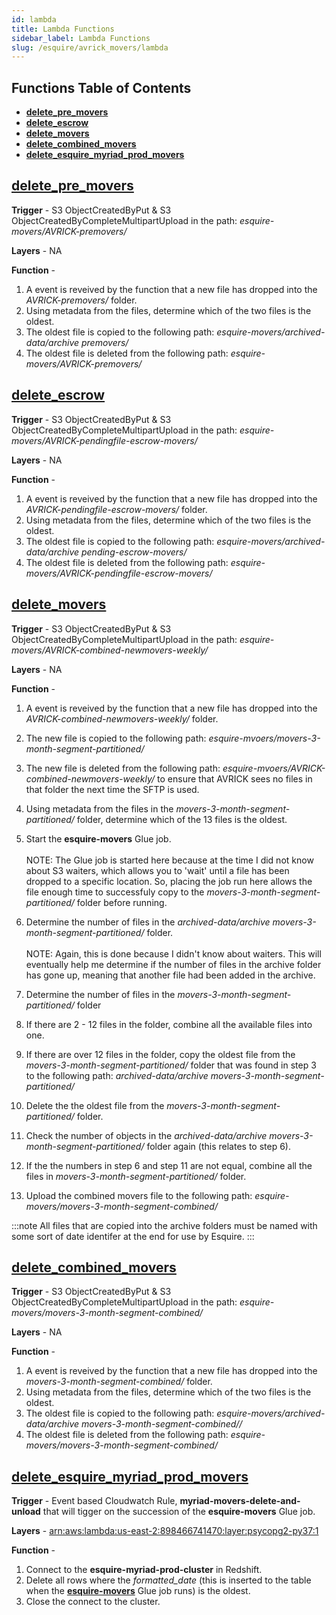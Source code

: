 ```yaml
---
id: lambda
title: Lambda Functions
sidebar_label: Lambda Functions
slug: /esquire/avrick_movers/lambda
---
```


## Functions Table of Contents
- [**delete_pre_movers**](#delete_pre_movers)
- [**delete_escrow**](#delete_escrow)
- [**delete_movers**](#delete_movers)
- [**delete_combined_movers**](#delete_combined_movers)
- [**delete_esquire_myriad_prod_movers**](#delete_esquire_myriad_prod_movers)





## [**delete_pre_movers**](https://us-east-2.console.aws.amazon.com/lambda/home?region=us-east-2#/functions/delete_pre_movers?tab=configuration)

**Trigger** - S3 ObjectCreatedByPut & S3 ObjectCreatedByCompleteMultipartUpload in the path: *esquire-movers/AVRICK-premovers/*

**Layers** - NA

**Function** - 
  1. A event is reveived by the function that a new file has dropped into the *AVRICK-premovers/* folder. 
  2. Using metadata from the files, determine which of the two files is the oldest. 
  3. The oldest file is copied to the following path: *esquire-movers/archived-data/archive premovers/* 
  4. The oldest file is deleted from the following path: *esquire-movers/AVRICK-premovers/*


## [**delete_escrow**](https://us-east-2.console.aws.amazon.com/lambda/home?region=us-east-2#/functions/delete_escrow?tab=configuration)

**Trigger** - S3 ObjectCreatedByPut & S3 ObjectCreatedByCompleteMultipartUpload in the path: *esquire-movers/AVRICK-pendingfile-escrow-movers/*

**Layers** - NA

**Function** - 
  1. A event is reveived by the function that a new file has dropped into the *AVRICK-pendingfile-escrow-movers/* folder. 
  2. Using metadata from the files, determine which of the two files is the oldest. 
  3. The oldest file is copied to the following path: *esquire-movers/archived-data/archive pending-escrow-movers/* 
  4. The oldest file is deleted from the following path: *esquire-movers/AVRICK-pendingfile-escrow-movers/*


## [**delete_movers**](https://us-east-2.console.aws.amazon.com/lambda/home?region=us-east-2#/functions/delete_movers?tab=configuration)

**Trigger** - S3 ObjectCreatedByPut & S3 ObjectCreatedByCompleteMultipartUpload in the path: *esquire-movers/AVRICK-combined-newmovers-weekly/*

**Layers** - NA

**Function** - 
  1. A event is reveived by the function that a new file has dropped into the *AVRICK-combined-newmovers-weekly/* folder. 
  2. The new file is copied to the following path: *esquire-mvoers/movers-3-month-segment-partitioned/*
  3. The new file is deleted from the following path: *esquire-mvoers/AVRICK-combined-newmovers-weekly/* to ensure that AVRICK sees no files in that folder the next time the SFTP is used.
  4. Using metadata from the files in the *movers-3-month-segment-partitioned/* folder, determine which of the 13 files is the oldest. 
  5. Start the **esquire-movers** Glue job. <br />
  <br /> NOTE: The Glue job is started here because at the time I did not know about S3 waiters, which allows you to 'wait' until a file has been dropped to a specific location. So, placing the job run here allows the file enough time to successfuly copy to the *movers-3-month-segment-partitioned/* folder before running. <br/>
  
  
  6. Determine the number of files in the *archived-data/archive movers-3-month-segment-partitioned/* folder. <br /> 
   <br /> NOTE: Again, this is done because I didn't know about waiters. This will eventually help me determine if the number of files in the archive folder has gone up, meaning that another file had been added in the archive. <br/>
   
   
  7. Determine the number of files in the *movers-3-month-segment-partitioned/* folder
  8. If there are 2 - 12 files in the folder, combine all the available files into one. 
  9. If there are over 12 files in the folder, copy the oldest file from the *movers-3-month-segment-partitioned/* folder that was found in step 3 to the following path: *archived-data/archive movers-3-month-segment-partitioned/*
  10. Delete the the oldest file from the *movers-3-month-segment-partitioned/* folder.
  11. Check the number of objects in the *archived-data/archive movers-3-month-segment-partitioned/* folder again (this relates to step 6). 
  12. If the the numbers in step 6 and step 11 are not equal, combine all the files in *movers-3-month-segment-partitioned/* folder. 
  13. Upload the combined movers file to the following path: *esquire-movers/movers-3-month-segment-combined/*
   
 :::note
 All files that are copied into the archive folders must be named with some sort of date identifer at the end for use by Esquire.
 :::


## [**delete_combined_movers**](https://us-east-2.console.aws.amazon.com/lambda/home?region=us-east-2#/functions/delete_combined_movers?tab=configuration)

**Trigger** - S3 ObjectCreatedByPut & S3 ObjectCreatedByCompleteMultipartUpload in the path: *esquire-movers/movers-3-month-segment-combined/*

**Layers** - NA

**Function** - 
  1. A event is reveived by the function that a new file has dropped into the *movers-3-month-segment-combined/* folder. 
  2. Using metadata from the files, determine which of the two files is the oldest. 
  3. The oldest file is copied to the following path: *esquire-movers/archived-data/archive movers-3-month-segment-combined//* 
  4. The oldest file is deleted from the following path: *esquire-movers/movers-3-month-segment-combined/*


## [**delete_esquire_myriad_prod_movers**](https://us-east-2.console.aws.amazon.com/lambda/home?region=us-east-2#/functions?f0=true&n0=false&op=and&v0=delete)

**Trigger** - Event based Cloudwatch Rule, **myriad-movers-delete-and-unload** that will tigger on the succession of the **esquire-movers** Glue job.

**Layers** - [arn:aws:lambda:us-east-2:898466741470:layer:psycopg2-py37:1](https://github.com/jetbridge/psycopg2-lambda-layer/blob/master/README.md)

**Function** - 
  1. Connect to the **esquire-myriad-prod-cluster** in Redshift. 
  2. Delete all rows where the *formatted_date* (this is inserted to the table when the [**esquire-movers**](https://us-east-2.console.aws.amazon.com/glue/home?region=us-east-2#editJob:isNewlyCreated=false;jobName=esquire-movers) Glue job runs) is the oldest. 
  3. Close the connect to the cluster. 
